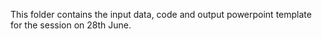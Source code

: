   This folder contains the input data, code and output powerpoint template for the session on 28th June. 
  

